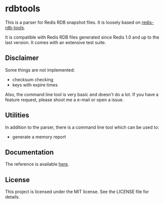 rdbtools
========

This is a parser for Redis RDB snapshot files. It is loosely based on [redis-rdb-tools](https://github.com/sripathikrishnan/redis-rdb-tools).

It is compatible with Redis RDB files generated since Redis 1.0 and up to the last version.
It comes with an extensive test suite.

Disclaimer
----------

Some things are not implemented:

  * checksum checking
  * keys with expire times

Also, the command line tool is very basic and doesn't do a lot. If you have a feature request, please shoot me a e-mail or open a issue.

Utilities
---------

In addition to the parser, there is a command line tool which can be used to:

  * generate a memory report

Documentation
-------------

The reference is available [here](http://godoc.org/github.com/vrischmann/rdbtools]).

License
-------

This project is licensed under the MIT license. See the LICENSE file for details.
